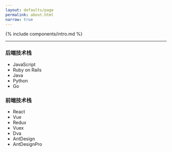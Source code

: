 ```yaml
---
layout: defaults/page
permalink: about.html
narrow: true
---
```


{% include components/intro.md %}

<hr />

### 后端技术栈

* JavaScript
* Ruby on Rails
* Java
* Python
* Go

### 前端技术栈
* React
* Vue
* Redux
* Vuex
* Dva
* AntDesign
* AntDesignPro